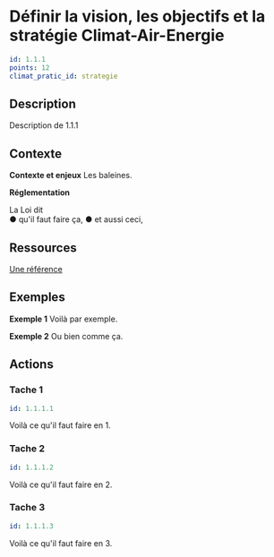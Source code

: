 # Définir la vision, les objectifs et la stratégie Climat-Air-Energie
```yaml
id: 1.1.1
points: 12
climat_pratic_id: strategie
```
## Description
Description de 1.1.1

## Contexte
**Contexte et enjeux**
Les baleines. 

**Réglementation**

La Loi dit  
●	qu'il faut faire ça,
●	et aussi ceci, 

## Ressources

<a href="http://www.ademe.fr/reference">Une référence</a> 

## Exemples
**Exemple 1**
Voilà par exemple. 

**Exemple 2**
Ou bien comme ça. 

## Actions
### Tache 1
```yaml
id: 1.1.1.1
```
Voilà ce qu'il faut faire en 1.

### Tache 2
```yaml
id: 1.1.1.2
```
Voilà ce qu'il faut faire en 2.

### Tache 3
```yaml
id: 1.1.1.3
```
Voilà ce qu'il faut faire en 3. 
